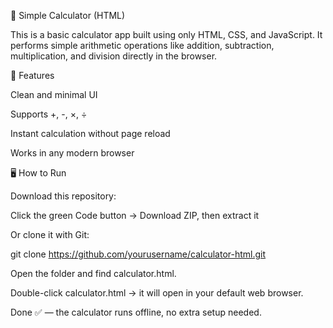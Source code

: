 🧮 Simple Calculator (HTML)

This is a basic calculator app built using only HTML, CSS, and JavaScript.
It performs simple arithmetic operations like addition, subtraction, multiplication, and division directly in the browser.

🚀 Features

Clean and minimal UI

Supports +, -, ×, ÷

Instant calculation without page reload

Works in any modern browser

🖥️ How to Run

Download this repository:

Click the green Code button → Download ZIP, then extract it

Or clone it with Git:

git clone https://github.com/yourusername/calculator-html.git


Open the folder and find calculator.html.

Double-click calculator.html → it will open in your default web browser.

Done ✅ — the calculator runs offline, no extra setup needed.
